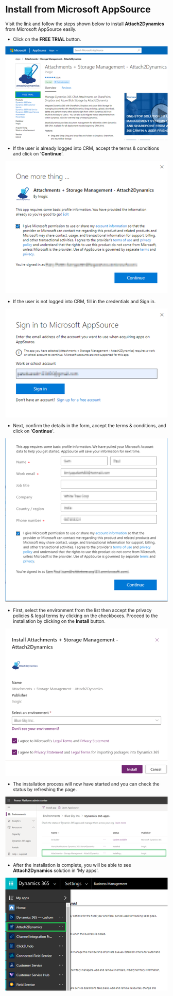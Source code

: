 # Install from Microsoft AppSource

Visit the [link](https://appsource.microsoft.com/en-us/product/dynamics-365/inogic.a25a8d99-d517-734c-b754-6d7f0a82d7b6) and follow the steps shown below to install **Attach2Dynamics** from Microsoft AppSource easily.

* Click on the **FREE TRIAL** button.

![](<../../.gitbook/assets/6 (15).png>)

* If the user is already logged into CRM, accept the terms & conditions and click on '**Continue**'.

![](<../../.gitbook/assets/7 (3).png>)

* If the user is not logged into CRM, fill in the credentials and Sign in.

![](<../../.gitbook/assets/8 (3).png>)

* Next, confirm the details in the form, accept the terms & conditions, and click on '**Continue**'.

![](<../../.gitbook/assets/SS (1).png>)

* First, select the environment from the list then accept the privacy policies & legal terms by clicking on the checkboxes. Proceed to the installation by clicking on the **Install** button.

![](<../../.gitbook/assets/1 (93).png>)

* The installation process will now have started and you can check the status by refreshing the page.

![](<../../.gitbook/assets/2 (6).png>)

* After the installation is complete, you will be able to see **Attach2Dynamics** solution in 'My apps'.

![](<../../.gitbook/assets/12 (1).png>)
